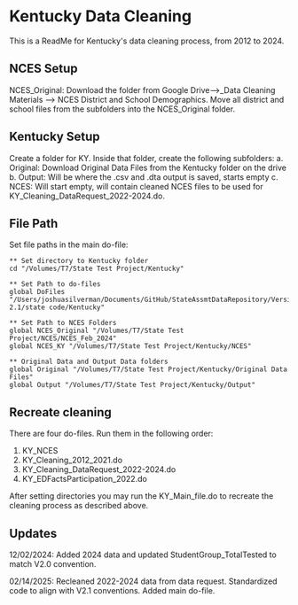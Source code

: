 
# Kentucky Data Cleaning

This is a ReadMe for Kentucky's data cleaning process, from 2012 to 2024.

## NCES Setup
NCES_Original: Download the folder from Google Drive-->_Data Cleaning Materials --> NCES District and School Demographics.
Move all district and school files from the subfolders into the NCES_Original folder. 

## Kentucky Setup
Create a folder for KY. Inside that folder, create the following subfolders:
  a. Original: Download Original Data Files from the Kentucky folder on the drive
  b. Output: Will be where the .csv and .dta output is saved, starts empty
  c. NCES: Will start empty, will contain cleaned NCES files to be used for KY_Cleaning_DataRequest_2022-2024.do.

## File Path
Set file paths in the main do-file:
```
** Set directory to Kentucky folder
cd "/Volumes/T7/State Test Project/Kentucky"

** Set Path to do-files
global DoFiles "/Users/joshuasilverman/Documents/GitHub/StateAssmtDataRepository/Version 2.1/state code/Kentucky"

** Set Path to NCES Folders
global NCES_Original "/Volumes/T7/State Test Project/NCES/NCES_Feb_2024"
global NCES_KY "/Volumes/T7/State Test Project/Kentucky/NCES"

** Original Data and Output Data folders
global Original "/Volumes/T7/State Test Project/Kentucky/Original Data Files"
global Output "/Volumes/T7/State Test Project/Kentucky/Output"
```


## Recreate cleaning
There are four do-files. Run them in the following order:

1. KY_NCES
2. KY_Cleaning_2012_2021.do
3. KY_Cleaning_DataRequest_2022-2024.do
4. KY_EDFactsParticipation_2022.do

After setting directories you may run the KY_Main_file.do to recreate the cleaning process as described above.

## Updates

12/02/2024: Added 2024 data and updated StudentGroup_TotalTested to match V2.0 convention.

02/14/2025: Recleaned 2022-2024 data from data request. Standardized code to align with V2.1 conventions. Added main do-file.
